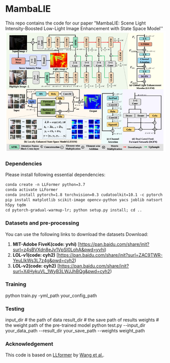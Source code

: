 # MambaLIE
This repo contains the code for our paper "MambaLIE: Scene Light Intensity-Boosted Low-Light Image Enhancement with State Space Model''
![image](https://github.com/ghfkahfk/MambaLIEcode/blob/main/MambaLIE_framenetwork.jpg?raw=true) 

### Dependencies
Please install following essential dependencies:
```
conda create -n LLFormer python=3.7
conda activate LLFormer
conda install pytorch=1.8 torchvision=0.3 cudatoolkit=10.1 -c pytorch
pip install matplotlib scikit-image opencv-python yacs joblib natsort h5py tqdm
cd pytorch-gradual-warmup-lr; python setup.py install; cd ..
```

### Datasets and pre-processing
You can use the following links to download the datasets
Download:  
1. **MIT-Adobe FiveK(code: yvhi)**  [https://pan.baidu.com/share/init?surl=z4sBVXdn8eJv1VpSI0LohA&pwd=yvhi)  
2. **LOL-v1(code: cyh2)** [https://pan.baidu.com/share/init?surl=ZAC9TWR-YeuLIkWs3L7z4g&pwd=cyh2)  
3. **LOL-v2(code: cyh2)** [https://pan.baidu.com/share/init?surl=X4HykuVL_1WyB3LWJJhBQg&pwd=cyh2)  



### Training  
python train.py -yml_path your_config_path

### Testing
input_dir # the path of data
result_dir # the save path of results 
weights # the weight path of the pre-trained model
python test.py --input_dir your_data_path --result_dir your_save_path --weights weight_path


### Acknowledgement
This code is based on [LLformer](https://doi.org/10.1609/aaai.v37i3.25364) by [Wang et al.](https://github.com/ZJLAB-AMMI/Q-Net).
